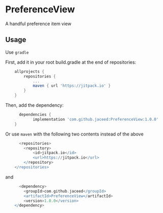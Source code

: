 # PreferenceView
A handful preference item view

## Usage

Use `gradle`

First, add it in your root build.gradle at the end of repositories:

```gradle
    allprojects {
		repositories {
			...
			maven { url 'https://jitpack.io' }
		}
	}
```

Then, add the dependency:

```gradle
      dependencies {
	        implementation 'com.github.jaceed:PreferenceView:1.0.0'
	}
```

Or use `maven` with the following two contents instead of the above

```gradle
      <repositories>
		<repository>
		    <id>jitpack.io</id>
		    <url>https://jitpack.io</url>
		</repository>
	</repositories>
```

and

```gradle
      <dependency>
	    <groupId>com.github.jaceed</groupId>
	    <artifactId>PreferenceView</artifactId>
	    <version>1.0.0</version>
	</dependency>
```


